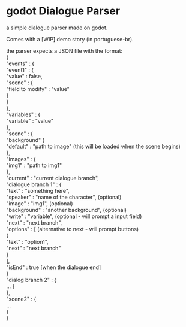 # godot Dialogue Parser

a simple dialogue parser made on godot.

Comes with a [WIP] demo story (in portuguese-br).

the parser expects a JSON file with the format:  
{  
	"events" : {  
		"event1" : {  
			"value" : false,  
			"scene" : {  
				"field to modify" : "value"  
			}  
		}  
	},  
	"variables" : {  
		"variable" : "value"  
	},  
	"scene" : {  
		"background" {  
			"default" : "path to image" (this will be loaded when the scene begins)  
		},  
		"images" : {  
			"img1" : "path to img1"  
		},  
		"current" : "current dialogue branch",  
		"dialogue branch 1" : {  
			"text" : "something here",  
			"speaker" : "name of the character", (optional)  
			"image" : "img1", (optional)  
			"background" : "another background", (optional)  
			"write" : "variable", (optional - will prompt a input field)  	
			"next" : "next branch",  
			"options" : [         (alternative to next - will prompt buttons)  
				{  
					"text" : "option1",  
					"next" : "next branch"  
				}  
			],  
			"isEnd" : true [when the dialogue end]  
		}  
		"dialog branch 2" : {  
			...
		}  
	},  
	"scene2" : {  
		...  
	}  
}	
